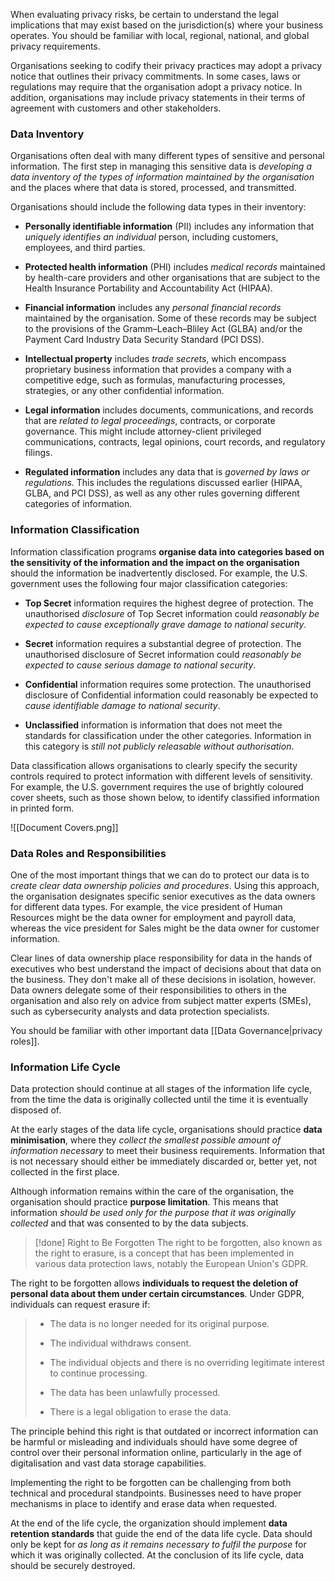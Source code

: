 
When evaluating privacy risks, be certain to understand the legal implications that may exist based on the jurisdiction(s) where your business operates. You should be familiar with local, regional, national, and global privacy requirements.

Organisations seeking to codify their privacy practices may adopt a privacy notice that outlines their privacy commitments. In some cases, laws or regulations may require that the organisation adopt a privacy notice. In addition, organisations may include privacy statements in their terms of agreement with customers and other stakeholders.

### Data Inventory

Organisations often deal with many different types of sensitive and personal information. The first step in managing this sensitive data is *developing a data inventory of the types of information maintained by the organisation* and the places where that data is stored, processed, and transmitted.

Organisations should include the following data types in their inventory:

- **Personally identifiable information** (PII) includes any information that *uniquely identifies an individual* person, including customers, employees, and third parties.
  
- **Protected health information** (PHI) includes *medical records* maintained by health-care providers and other organisations that are subject to the Health Insurance Portability and Accountability Act (HIPAA).
  
- **Financial information** includes any *personal financial records* maintained by the organisation. Some of these records may be subject to the provisions of the Gramm–Leach–Bliley Act (GLBA) and/or the Payment Card Industry Data Security Standard (PCI DSS).
  
- **Intellectual property** includes *trade secrets*, which encompass proprietary business information that provides a company with a competitive edge, such as formulas, manufacturing processes, strategies, or any other confidential information.
  
- **Legal information** includes documents, communications, and records that are *related to legal proceedings*, contracts, or corporate governance. This might include attorney-client privileged communications, contracts, legal opinions, court records, and regulatory filings.
  
- **Regulated information** includes any data that is *governed by laws or regulations*. This includes the regulations discussed earlier (HIPAA, GLBA, and PCI DSS), as well as any other rules governing different categories of information.

### Information Classification

Information classification programs **organise data into categories based on the sensitivity of the information and the impact on the organisation** should the information be inadvertently disclosed. For example, the U.S. government uses the following four major classification categories:

- **Top Secret** information requires the highest degree of protection. The unauthorised *disclosure* of Top Secret information could *reasonably be expected to cause exceptionally grave damage to national security*.
  
- **Secret** information requires a substantial degree of protection. The unauthorised disclosure of Secret information could *reasonably be expected to cause serious damage to national security*.
  
- **Confidential** information requires some protection. The unauthorised disclosure of Confidential information could reasonably be expected to *cause identifiable damage to national security*.
  
- **Unclassified** information is information that does not meet the standards for classification under the other categories. Information in this category is *still not publicly releasable without authorisation*.

Data classification allows organisations to clearly specify the security controls required to protect information with different levels of sensitivity. For example, the U.S. government requires the use of brightly coloured cover sheets, such as those shown below, to identify classified information in printed form.

![[Document Covers.png]]

### Data Roles and Responsibilities

One of the most important things that we can do to protect our data is to *create clear data ownership policies and procedures*. Using this approach, the organisation designates specific senior executives as the data owners for different data types. For example, the vice president of Human Resources might be the data owner for employment and payroll data, whereas the vice president for Sales might be the data owner for customer information.

Clear lines of data ownership place responsibility for data in the hands of executives who best understand the impact of decisions about that data on the business. They don't make all of these decisions in isolation, however. Data owners delegate some of their responsibilities to others in the organisation and also rely on advice from subject matter experts (SMEs), such as cybersecurity analysts and data protection specialists.

You should be familiar with other important data [[Data Governance|privacy roles]].

### Information Life Cycle

Data protection should continue at all stages of the information life cycle, from the time the data is originally collected until the time it is eventually disposed of.

At the early stages of the data life cycle, organisations should practice **data minimisation**, where they *collect the smallest possible amount of information necessary* to meet their business requirements. Information that is not necessary should either be immediately discarded or, better yet, not collected in the first place.

Although information remains within the care of the organisation, the organisation should practice **purpose limitation**. This means that information *should be used only for the purpose that it was originally collected* and that was consented to by the data subjects.

>[!done] Right to Be Forgotten
>The right to be forgotten, also known as the right to erasure, is a concept that has been implemented in various data protection laws, notably the European Union's GDPR.
>
The right to be forgotten allows **individuals to request the deletion of personal data about them under certain circumstances**. Under GDPR, individuals can request erasure if:
>
>- The data is no longer needed for its original purpose.
>- The individual withdraws consent.
>  
>- The individual objects and there is no overriding legitimate interest to continue processing.
>  
>- The data has been unlawfully processed.
>  
>- There is a legal obligation to erase the data.
>
The principle behind this right is that outdated or incorrect information can be harmful or misleading and individuals should have some degree of control over their personal information online, particularly in the age of digitalisation and vast data storage capabilities.
>
Implementing the right to be forgotten can be challenging from both technical and procedural standpoints. Businesses need to have proper mechanisms in place to identify and erase data when requested.


At the end of the life cycle, the organization should implement **data retention standards** that guide the end of the data life cycle. Data should only be kept for *as long as it remains necessary to fulfil the purpose* for which it was originally collected. At the conclusion of its life cycle, data should be securely destroyed.